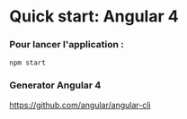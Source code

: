 # Quick start: Angular 4

### Pour lancer l'application : 

```
npm start
```

### Generator Angular 4 

https://github.com/angular/angular-cli